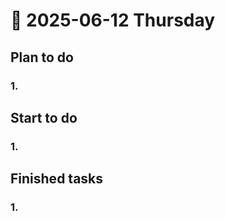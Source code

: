 # 📅 2025-06-12 Thursday

## Plan to do
### 1.  

## Start to do
### 1.  

## Finished tasks
### 1.  
